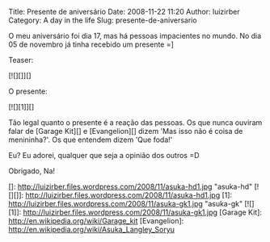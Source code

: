 Title: Presente de aniversário
Date: 2008-11-22 11:20
Author: luizirber
Category: A day in the life
Slug: presente-de-aniversario

O meu aniversário foi dia 17, mas há pessoas impacientes no mundo. No
dia 05 de novembro já tinha recebido um presente =]

Teaser:

[![][]][]

O presente:

[![][1]][]

Tão legal quanto o presente é a reação das pessoas. Os que nunca ouviram
falar de [Garage Kit][] e [Evangelion][] dizem 'Mas isso não é coisa de
menininha?'. Os que entendem dizem 'Que foda!'

Eu? Eu adorei, qualquer que seja a opinião dos outros =D

Obrigado, Na!

  []: http://luizirber.files.wordpress.com/2008/11/asuka-hd1.jpg
    "asuka-hd"
  [![][]]: http://luizirber.files.wordpress.com/2008/11/asuka-hd1.jpg
  [1]: http://luizirber.files.wordpress.com/2008/11/asuka-gk1.jpg
    "asuka-gk"
  [![][1]]: http://luizirber.files.wordpress.com/2008/11/asuka-gk1.jpg
  [Garage Kit]: http://en.wikipedia.org/wiki/Garage_kit
  [Evangelion]: http://en.wikipedia.org/wiki/Asuka_Langley_Soryu
